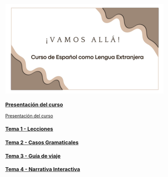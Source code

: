 ![Portada](./00-Introduccion/img/portada.jpg) 
### [Presentación del curso](https://github.com/Sio-Sanch/Sio-Sanch.github.io/blob/main/00-Introduccion/README.md)
[Presentación del curso](https://github.com/Sio-Sanch/Sio-Sanch.github.io/blob/main/00-Introduccion/README.md)
### [Tema 1 - Lecciones](/01-Lecciones/)
### [Tema 2 - Casos Gramaticales](/02-Casos-Gramaticales/)
### [Tema 3 - Guía de viaje](/03-Guia%20de%20viaje/)
### [Tema 4 - Narrativa Interactiva](/04-Narrativa%20Interactiva/) 


